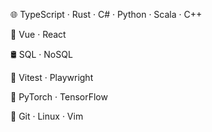 🌐 TypeScript · Rust · C# · Python · Scala · C++

🧩 Vue · React

🛢 SQL · NoSQL

🧪 Vitest · Playwright

🤖 PyTorch · TensorFlow

🚧 Git · Linux · Vim

